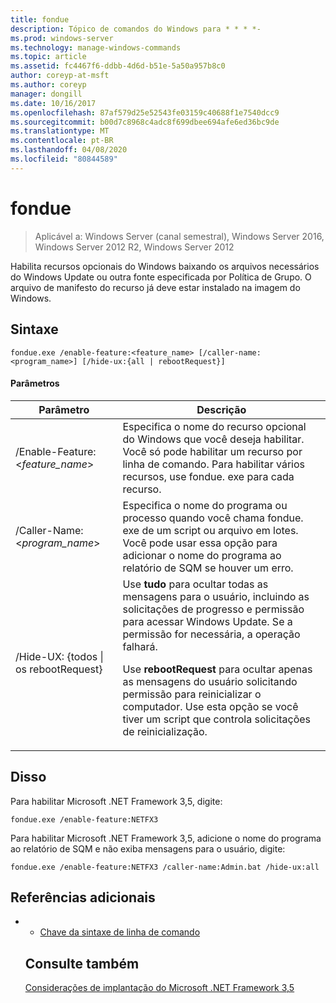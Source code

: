 ```yaml
---
title: fondue
description: Tópico de comandos do Windows para * * * *-
ms.prod: windows-server
ms.technology: manage-windows-commands
ms.topic: article
ms.assetid: fc4467f6-ddbb-4d6d-b51e-5a50a957b8c0
author: coreyp-at-msft
ms.author: coreyp
manager: dongill
ms.date: 10/16/2017
ms.openlocfilehash: 87af579d25e52543fe03159c40688f1e7540dcc9
ms.sourcegitcommit: b00d7c8968c4adc8f699dbee694afe6ed36bc9de
ms.translationtype: MT
ms.contentlocale: pt-BR
ms.lasthandoff: 04/08/2020
ms.locfileid: "80844589"
---
```

# <a name="fondue"></a>fondue

>Aplicável a: Windows Server (canal semestral), Windows Server 2016, Windows Server 2012 R2, Windows Server 2012

Habilita recursos opcionais do Windows baixando os arquivos necessários do Windows Update ou outra fonte especificada por Política de Grupo. O arquivo de manifesto do recurso já deve estar instalado na imagem do Windows. 
## <a name="syntax"></a>Sintaxe
```
fondue.exe /enable-feature:<feature_name> [/caller-name:<program_name>] [/hide-ux:{all | rebootRequest}]
```
#### <a name="parameters"></a>Parâmetros

|              Parâmetro              |                                                                                                                                                                     Descrição                                                                                                                                                                     |
|-------------------------------------|-----------------------------------------------------------------------------------------------------------------------------------------------------------------------------------------------------------------------------------------------------------------------------------------------------------------------------------------------------|
|  /Enable-Feature: <*feature_name*>   |                                                                               Especifica o nome do recurso opcional do Windows que você deseja habilitar. Você só pode habilitar um recurso por linha de comando. Para habilitar vários recursos, use fondue. exe para cada recurso.                                                                                |
|    /Caller-Name: <*program_name*>    |                                                                                 Especifica o nome do programa ou processo quando você chama fondue. exe de um script ou arquivo em lotes. Você pode usar essa opção para adicionar o nome do programa ao relatório de SQM se houver um erro.                                                                                 |
| /Hide-UX: {todos &#124; os rebootRequest} | Use **tudo** para ocultar todas as mensagens para o usuário, incluindo as solicitações de progresso e permissão para acessar Windows Update. Se a permissão for necessária, a operação falhará.<p>Use **rebootRequest** para ocultar apenas as mensagens do usuário solicitando permissão para reinicializar o computador. Use esta opção se você tiver um script que controla solicitações de reinicialização. |

## <a name="examples"></a><a name=BKMK_Examples></a>Disso
Para habilitar Microsoft .NET Framework 3,5, digite:
```
fondue.exe /enable-feature:NETFX3
```
Para habilitar Microsoft .NET Framework 3,5, adicione o nome do programa ao relatório de SQM e não exiba mensagens para o usuário, digite:
```
fondue.exe /enable-feature:NETFX3 /caller-name:Admin.bat /hide-ux:all
```
## <a name="additional-references"></a>Referências adicionais
- - [Chave da sintaxe de linha de comando](command-line-syntax-key.md)
  ## <a name="see-also"></a>Consulte também
  [Considerações de implantação do Microsoft .NET Framework 3,5](https://go.microsoft.com/fwlink/?LinkId=248869)
